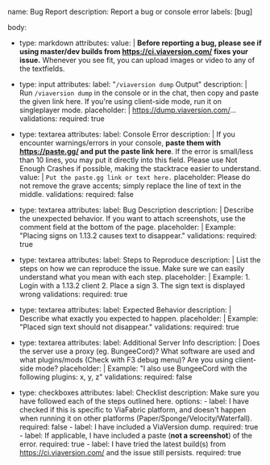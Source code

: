 name: Bug Report
description: Report a bug or console error
labels: [bug]

body:
  - type: markdown
    attributes:
      value: |
        **Before reporting a bug, please see if using master/dev builds from https://ci.viaversion.com/ fixes your issue.**
        Whenever you see fit, you can upload images or video to any of the textfields.

  - type: input
    attributes:
      label: "`/viaversion dump` Output"
      description: |
        Run `/viaversion dump` in the console or in the chat, then copy and paste the given link here. If you're using client-side mode, run it on singleplayer mode.
      placeholder: |
        https://dump.viaversion.com/...
    validations:
      required: true

  - type: textarea
    attributes:
      label: Console Error
      description: |
        If you encounter warnings/errors in your console, **paste them with https://paste.gg/ and put the paste link here**.
        If the error is small/less than 10 lines, you may put it directly into this field.
        Please use Not Enough Crashes if possible, making the stacktrace easier to understand.
      value: |
        ```
        Put the paste.gg link or text here.
        ```
      placeholder: Please do not remove the grave accents; simply replace the line of text in the middle.
    validations:
      required: false

  - type: textarea
    attributes:
      label: Bug Description
      description: |
        Describe the unexpected behavior.
        If you want to attach screenshots, use the comment field at the bottom of the page.
      placeholder: |
        Example: "Placing signs on 1.13.2 causes text to disappear."
    validations:
      required: true

  - type: textarea
    attributes:
      label: Steps to Reproduce
      description: |
        List the steps on how we can reproduce the issue. Make sure we can easily understand what you mean with each step.
      placeholder: |
        Example:
        1. Login with a 1.13.2 client
        2. Place a sign
        3. The sign text is displayed wrong
    validations:
      required: true

  - type: textarea
    attributes:
      label: Expected Behavior
      description: |
        Describe what exactly you expected to happen.
      placeholder: |
        Example: "Placed sign text should not disappear."
    validations:
      required: true

  - type: textarea
    attributes:
      label: Additional Server Info
      description: |
        Does the server use a proxy (eg. BungeeCord)? What software are used and what plugins/mods (Check with F3 debug menu)? Are you using client-side mode?
      placeholder: |
        Example: "I also use BungeeCord with the following plugins: x, y, z"
    validations:
      required: false

  - type: checkboxes
    attributes:
      label: Checklist
      description: Make sure you have followed each of the steps outlined here.
      options:
        - label: I have checked if this is specific to ViaFabric platform, and doesn't happen when running it on other platforms (Paper/Sponge/Velocity/Waterfall).
          required: false
        - label: I have included a ViaVersion dump.
          required: true
        - label: If applicable, I have included a paste (**not a screenshot**) of the error.
          required: true
        - label: I have tried the latest build(s) from https://ci.viaversion.com/ and the issue still persists.
          required: true
